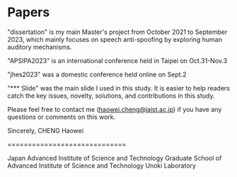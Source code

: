 # Papers

"dissertation" is my main Master's project from October 2021 to September 2023, which mainly focuses on speech anti-spoofing by exploring human auditory mechanisms.

"APSIPA2023" is an international conference held in Taipei on Oct.31-Nov.3

"jhes2023" was a domestic conference held online on Sept.2

"*** Slide" was the main slide I used in this study. It is easier to help readers catch the key issues, novelty, solutions, and contributions in this study.

Please feel free to contact me (haowei.cheng@jaist.ac.jp) if you have any questions or comments on this work.

Sincerely,
CHENG Haowei

=============================

Japan Advanced Institute of Science and Technology
Graduate School of Advanced Institute of Science and Technology
Unoki Laboratory

